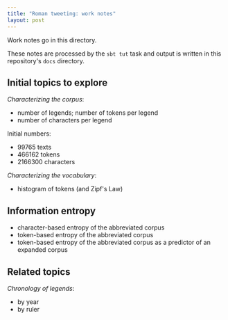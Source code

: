 ```yaml
---
title: "Roman tweeting: work notes"
layout: post
---
```


Work notes go in this directory.

These notes are processed by the `sbt tut` task and output is written in this repository's `docs` directory.

## Initial topics to explore

*Characterizing the corpus*:


-  number of legends;  number of tokens per legend
-  number of characters per legend

Initial numbers:

- 99765 texts
- 466162 tokens
- 2166300 characters


*Characterizing the vocabulary*:

-  histogram of tokens (and Zipf's Law)


## Information entropy

-  character-based entropy of the abbreviated corpus
-  token-based entropy of the abbreviated corpus
-  token-based entropy of the abbreviated corpus as a predictor of an expanded corpus

## Related topics

*Chronology of legends*:

-  by year
-  by ruler
